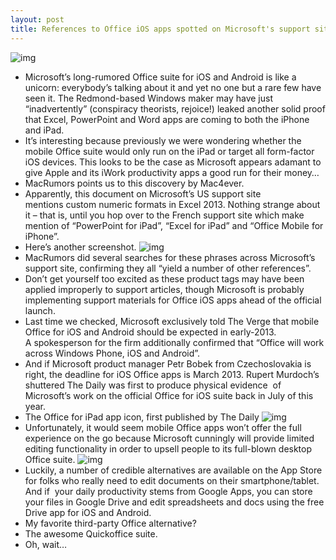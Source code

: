 ```yaml
---
layout: post
title: References to Office iOS apps spotted on Microsoft's support site
---
```

![img](http://media.idownloadblog.com/wp-content/uploads/2012/12/Microsotft-Office-for-iOS-apps-English-support-site.jpg)
* Microsoft’s long-rumored Office suite for iOS and Android is like a unicorn: everybody’s talking about it and yet no one but a rare few have seen it. The Redmond-based Windows maker may have just “inadvertently” (conspiracy theorists, rejoice!) leaked another solid proof that Excel, PowerPoint and Word apps are coming to both the iPhone and iPad.
* It’s interesting because previously we were wondering whether the mobile Office suite would only run on the iPad or target all form-factor iOS devices. This looks to be the case as Microsoft appears adamant to give Apple and its iWork productivity apps a good run for their money…
* MacRumors points us to this discovery by Mac4ever.
* Apparently, this document on Microsoft’s US support site mentions custom numeric formats in Excel 2013. Nothing strange about it – that is, until you hop over to the French support site which make mention of “PowerPoint for iPad”, “Excel for iPad” and “Office Mobile for iPhone”.
* Here’s another screenshot.
![img](http://media.idownloadblog.com/wp-content/uploads/2012/12/Microsotft-Office-for-iOS-apps-French-support-site.jpg)
* MacRumors did several searches for these phrases across Microsoft’s support site, confirming they all “yield a number of other references”.
* Don’t get yourself too excited as these product tags may have been applied improperly to support articles, though Microsoft is probably implementing support materials for Office iOS apps ahead of the official launch.
* Last time we checked, Microsoft exclusively told The Verge that mobile Office for iOS and Android should be expected in early-2013. A spokesperson for the firm additionally confirmed that “Office will work across Windows Phone, iOS and Android”.
* And if Microsoft product manager Petr Bobek from Czechoslovakia is right, the deadline for iOS Office apps is March 2013. Rupert Murdoch’s shuttered The Daily was first to produce physical evidence  of Microsoft’s work on the official Office for iOS suite back in July of this year.
* The Office for iPad app icon, first published by The Daily
![img](http://media.idownloadblog.com/wp-content/uploads/2012/05/Office-for-iPad-icon-closeup.jpg)
* Unfortunately, it would seem mobile Office apps won’t offer the full experience on the go because Microsoft cunningly will provide limited editing functionality in order to upsell people to its full-blown desktop Office suite.
![img](http://media.idownloadblog.com/wp-content/uploads/2012/11/Office-for-iOS-The-Verge-001.jpg)
* Luckily, a number of credible alternatives are available on the App Store for folks who really need to edit documents on their smartphone/tablet. And if  your daily productivity stems from Google Apps, you can store your files in Google Drive and edit spreadsheets and docs using the free Drive app for iOS and Android.
* My favorite third-party Office alternative?
* The awesome Quickoffice suite.
* Oh, wait…

